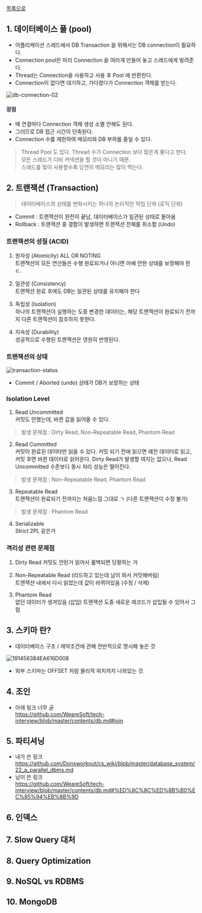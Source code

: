 [목록으로](https://github.com/Donsworkout/techInterview/blob/master/README.md)

## 1. 데이터베이스 풀 (pool)  
- 어플리케이션 스레드에서 DB Transaction 을 위해서는 DB connection이 필요하다.
- Connection pool은 미리 Connection 을 여러개 만들어 놓고 스레드에게 빌려준다.  
- Thread는 Connection을 사용하고 사용 후 Pool 에 반환한다. 
- Connection이 없다면 대기하고, 가다렸다가 Connection 객체를 받는다.

![db-connection-02](https://user-images.githubusercontent.com/26560119/58722096-8f992680-8411-11e9-9276-5837b9e207f8.png)


#### 장점
- 매 연결마다 Connection 객체 생성 소멸 안해도 된다.
- 그러므로 DB 접근 시간이 단축된다.
- Connection 수를 제한하여 메모리와 DB 부하를 줄일 수 있다.

> Thread Pool 도 있다. Thread 수가 Connection 보다 많은게 좋다고 한다.  
모든 스레드가 디비 커넥션을 할 것이 아니기 때문.  
스레드를 많이 사용할수록 당연히 메모리는 많이 먹는다.

## 2. 트랜잭션 (Transaction)
> 데이터베이스의 상태를 변화시키는 하나의 논리적인 작업 단위 (로직 단위)  

- Commit : 트랜잭션이 완전히 끝남, 데이터베이스가 일관된 상태로 돌아옴
- Rollback : 트랜잭션 중 결함이 발생하면 트랜잭션 전체를 취소함 (Undo)

### 트랜잭션의 성질 (ACID)
1) 원자성 (Atomicity) ALL OR NOTING  
트랜잭션의 모든 연산들은 수행 완료되거나 아니면 아예 안한 상태를 보장해야 한ㄷ.

2) 일관성 (Consistency)  
트랜잭션 완료 후에도 DB는 일관된 상태를 유지해야 한다

3) 독립성 (Isolation)  
하나의 트랜잭션이 실행하는 도중 변경한 데이터는, 해당 트랜잭션이 완료되기 전까지 다른 트랜잭션이 참조하지 못한다.

4. 지속성 (Durability)  
성공적으로 수행된 트랜잭션은 영원히 반영된다.

### 트랜잭션의 상태 
![transaction-status](https://user-images.githubusercontent.com/26560119/58741705-3ce25d80-8457-11e9-8989-de963c642cce.png)

- Commit / Aborted (undo) 상태가 DB가 보장하는 상태 

### Isolation Level
1. Read Uncommitted  
커밋도 안했는데, 바뀐 값을 읽어올 수 있다.

> 발생 문제점 : Dirty Read, Non-Repeatable Read, Phantom Read

2. Read Committed  
커밋이 완료된 데이타만 읽을 수 있다. 커밋 되기 전에 읽으면 예전 데이터로 읽고, 커밋 후면 바뀐 데이터로 읽어온다. 
Dirty Read가 발생할 여지는 없으나, Read Uncommitted 수준보다 동시 처리 성능은 떨어진다.  
> 발생 문제점 : Non-Repeatable Read, Phantom Read

3. Repeatable Read  
트랜잭션이 완료되기 전까지는 처음느낌 그대로 ㄱ (다른 트랜잭션이 수정 불가)

> 발생 문제점 : Phantom Read


4. Serializable  
Strict 2PL 같은거 

### 격리성 관련 문제점

1. Dirty Read
커밋도 안된거 읽어서 롤백되면 당황하는 거 

2. Non-Repeatable Read (리드하고 있는데 남이 와서 커밋해버림)  
트랜잭션 내에서 다시 읽었는데 값이 바뀌어있음 (수정 / 삭제)

3. Phantom Read  
없던 데이터가 생겨있음 (삽입) 트랜잭션 도중 새로운 레코드가 삽입될 수 있어서 그럼

## 3. 스키마 란?
- 데이터베이스 구조 / 제약조건에 관해 전반적으로 명시해 놓은 것 

![191456384EA616D008](https://user-images.githubusercontent.com/26560119/58744543-57303180-847f-11e9-885f-9cb844acd51c.jpeg)

- 외부 스키마는 OFFSET 처럼 물리적 위치까지 나와있는 것.

## 4. 조인
- 아래 링크 너무 굳  
https://github.com/WeareSoft/tech-interview/blob/master/contents/db.md#join


## 5. 파티셔닝 
- 내가 쓴 링크 
https://github.com/Donsworkout/cs_wiki/blob/master/database_system/22_a_parallel_dbms.md
- 남이 쓴 링크  
https://github.com/WeareSoft/tech-interview/blob/master/contents/db.md#%ED%8C%8C%ED%8B%B0%EC%85%94%EB%8B%9D

## 6. 인덱스 

## 7. Slow Query 대처 

## 8. Query Optimization

## 9. NoSQL vs RDBMS

## 10. MongoDB
